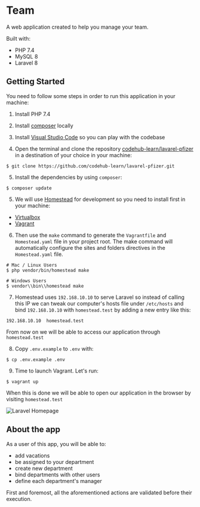 # Team

A web application created to help you manage your team.

Built with:

- PHP 7.4
- MySQL 8
- Laravel 8

## Getting Started

You need to follow some steps in order to run this application in your machine:

1. Install PHP 7.4

2. Install [composer](https://getcomposer.org/) locally

3. Install [Visual Studio Code](https://code.visualstudio.com/) so you can play with the codebase

4. Open the terminal and clone the repository [codehub-learn/lavarel-pfizer](https://github.com/codehub-learn/lavarel-pfizer.git) in a destination of your choice in your machine:

```
$ git clone https://github.com/codehub-learn/lavarel-pfizer.git
```

5. Install the dependencies by using `composer`:

```
$ composer update
```

5. We will use [Homestead](https://laravel.com/docs/8.x/homestead) for development so you need to install first in your machine:

- [Virtualbox](https://www.virtualbox.org/wiki/Downloads)
- [Vagrant](https://www.vagrantup.com/)

6. Then use the `make` command to generate the `Vagrantfile` and `Homestead.yaml` file in your project root. The make command will automatically configure the sites and folders directives in the `Homestead.yaml` file.

```
# Mac / Linux Users
$ php vendor/bin/homestead make

# Windows Users
$ vendor\\bin\\homestead make
```

7. Homestead uses `192.168.10.10` to serve Laravel so instead of calling this IP we can tweak our computer's hosts file under `/etc/hosts` and bind `192.168.10.10` with `homestead.test` by adding a new entry like this:

```
192.168.10.10  homestead.test
```

From now on we will be able to access our application through `homestead.test`

8. Copy `.env.example` to `.env` with:

```
$ cp .env.example .env
```

9. Time to launch Vagrant. Let's run:

```
$ vagrant up
```

When this is done we will be able to open our application in the browser by visiting `homestead.test`

![Laravel Homepage](./laravel-homepage.png)

## About the app

As a user of this app, you will be able to:

  * add vacations
  * be assigned to your department
  * create new department
  * bind departments with other users
  * define each department's manager
  
  First and foremost, all the aforementioned actions are validated before their execution.

   

